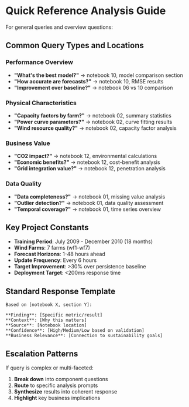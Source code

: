 # Quick Reference Analysis Guide

For general queries and overview questions:

## Common Query Types and Locations

### Performance Overview
- **"What's the best model?"** → notebook 10, model comparison section
- **"How accurate are forecasts?"** → notebook 10, RMSE results
- **"Improvement over baseline?"** → notebook 06 vs 10 comparison

### Physical Characteristics  
- **"Capacity factors by farm?"** → notebook 02, summary statistics
- **"Power curve parameters?"** → notebook 02, curve fitting results
- **"Wind resource quality?"** → notebook 02, capacity factor analysis

### Business Value
- **"CO2 impact?"** → notebook 12, environmental calculations
- **"Economic benefits?"** → notebook 12, cost-benefit analysis
- **"Grid integration value?"** → notebook 12, penetration analysis

### Data Quality
- **"Data completeness?"** → notebook 01, missing value analysis
- **"Outlier detection?"** → notebook 01, data quality assessment
- **"Temporal coverage?"** → notebook 01, time series overview

## Key Project Constants
- **Training Period**: July 2009 - December 2010 (18 months)
- **Wind Farms**: 7 farms (wf1-wf7)
- **Forecast Horizons**: 1-48 hours ahead
- **Update Frequency**: Every 6 hours
- **Target Improvement**: >30% over persistence baseline
- **Deployment Target**: <200ms response time

## Standard Response Template
```
Based on [notebook X, section Y]:

**Finding**: [Specific metric/result]
**Context**: [Why this matters]
**Source**: [Notebook location]
**Confidence**: [High/Medium/Low based on validation]
**Business Relevance**: [Connection to sustainability goals]
```

## Escalation Patterns
If query is complex or multi-faceted:
1. **Break down** into component questions
2. **Route** to specific analysis prompts
3. **Synthesize** results into coherent response
4. **Highlight** key business implications
